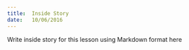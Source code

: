```yaml
---
title:  Inside Story
date:   10/06/2016
---
```


Write inside story for this lesson using Markdown format here